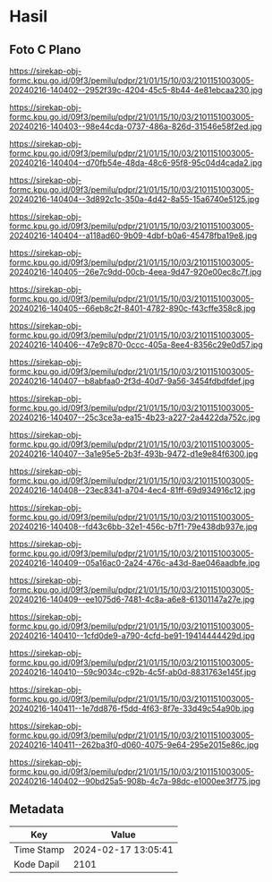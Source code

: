 # Hasil

## Foto C Plano

https://sirekap-obj-formc.kpu.go.id/09f3/pemilu/pdpr/21/01/15/10/03/2101151003005-20240216-140402--2952f39c-4204-45c5-8b44-4e81ebcaa230.jpg

https://sirekap-obj-formc.kpu.go.id/09f3/pemilu/pdpr/21/01/15/10/03/2101151003005-20240216-140403--98e44cda-0737-486a-826d-31546e58f2ed.jpg

https://sirekap-obj-formc.kpu.go.id/09f3/pemilu/pdpr/21/01/15/10/03/2101151003005-20240216-140404--d70fb54e-48da-48c6-95f8-95c04d4cada2.jpg

https://sirekap-obj-formc.kpu.go.id/09f3/pemilu/pdpr/21/01/15/10/03/2101151003005-20240216-140404--3d892c1c-350a-4d42-8a55-15a6740e5125.jpg

https://sirekap-obj-formc.kpu.go.id/09f3/pemilu/pdpr/21/01/15/10/03/2101151003005-20240216-140404--a118ad60-9b09-4dbf-b0a6-45478fba19e8.jpg

https://sirekap-obj-formc.kpu.go.id/09f3/pemilu/pdpr/21/01/15/10/03/2101151003005-20240216-140405--26e7c9dd-00cb-4eea-9d47-920e00ec8c7f.jpg

https://sirekap-obj-formc.kpu.go.id/09f3/pemilu/pdpr/21/01/15/10/03/2101151003005-20240216-140405--66eb8c2f-8401-4782-890c-f43cffe358c8.jpg

https://sirekap-obj-formc.kpu.go.id/09f3/pemilu/pdpr/21/01/15/10/03/2101151003005-20240216-140406--47e9c870-0ccc-405a-8ee4-8356c29e0d57.jpg

https://sirekap-obj-formc.kpu.go.id/09f3/pemilu/pdpr/21/01/15/10/03/2101151003005-20240216-140407--b8abfaa0-2f3d-40d7-9a56-3454fdbdfdef.jpg

https://sirekap-obj-formc.kpu.go.id/09f3/pemilu/pdpr/21/01/15/10/03/2101151003005-20240216-140407--25c3ce3a-ea15-4b23-a227-2a4422da752c.jpg

https://sirekap-obj-formc.kpu.go.id/09f3/pemilu/pdpr/21/01/15/10/03/2101151003005-20240216-140407--3a1e95e5-2b3f-493b-9472-d1e9e84f6300.jpg

https://sirekap-obj-formc.kpu.go.id/09f3/pemilu/pdpr/21/01/15/10/03/2101151003005-20240216-140408--23ec8341-a704-4ec4-81ff-69d934916c12.jpg

https://sirekap-obj-formc.kpu.go.id/09f3/pemilu/pdpr/21/01/15/10/03/2101151003005-20240216-140408--fd43c6bb-32e1-456c-b7f1-79e438db937e.jpg

https://sirekap-obj-formc.kpu.go.id/09f3/pemilu/pdpr/21/01/15/10/03/2101151003005-20240216-140409--05a16ac0-2a24-476c-a43d-8ae046aadbfe.jpg

https://sirekap-obj-formc.kpu.go.id/09f3/pemilu/pdpr/21/01/15/10/03/2101151003005-20240216-140409--ee1075d6-7481-4c8a-a6e8-61301147a27e.jpg

https://sirekap-obj-formc.kpu.go.id/09f3/pemilu/pdpr/21/01/15/10/03/2101151003005-20240216-140410--1cfd0de9-a790-4cfd-be91-19414444429d.jpg

https://sirekap-obj-formc.kpu.go.id/09f3/pemilu/pdpr/21/01/15/10/03/2101151003005-20240216-140410--59c9034c-c92b-4c5f-ab0d-8831763e145f.jpg

https://sirekap-obj-formc.kpu.go.id/09f3/pemilu/pdpr/21/01/15/10/03/2101151003005-20240216-140411--1e7dd876-f5dd-4f63-8f7e-33d49c54a90b.jpg

https://sirekap-obj-formc.kpu.go.id/09f3/pemilu/pdpr/21/01/15/10/03/2101151003005-20240216-140411--262ba3f0-d060-4075-9e64-295e2015e86c.jpg

https://sirekap-obj-formc.kpu.go.id/09f3/pemilu/pdpr/21/01/15/10/03/2101151003005-20240216-140402--90bd25a5-908b-4c7a-98dc-e1000ee3f775.jpg


## Metadata

| Key        | Value               |
| ---------- | ------------------- |
| Time Stamp | 2024-02-17 13:05:41 |
| Kode Dapil | 2101                |



